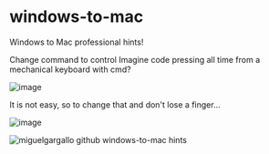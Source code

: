 # windows-to-mac
Windows to Mac professional hints!

Change command to control
Imagine code pressing all time from a mechanical keyboard with cmd?

![image](https://user-images.githubusercontent.com/5947268/184834289-32255d64-d529-4d29-bc0f-87fa6d3c91b0.png)

It is not easy, so to change that and don't lose a finger...

![image](https://user-images.githubusercontent.com/5947268/184834376-95e33edb-aeba-44eb-baa1-856558ffa1fd.png)

![miguelgargallo github windows-to-mac hints](https://user-images.githubusercontent.com/5947268/184835091-1b185602-d88f-42c8-a708-94fa8f4d1e7d.png)
